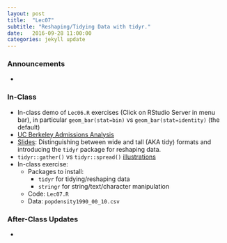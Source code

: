 ```yaml
---
layout: post
title:  "Lec07"
subtitle: "Reshaping/Tidying Data with tidyr."
date:   2016-09-28 11:00:00
categories: jekyll update
---
```




### Announcements

*

### In-Class

* In-class demo of `Lec06.R` exercises (Click on RStudio Server in menu bar), in particular `geom_bar(stat=bin)` vs `geom_bar(stat=identity)` (the default)
* <a href =
"https://github.com/2016-09-Middlebury-Data-Science/Topics/raw/master/Lec07%20Tidy%20Data%20with%20tidyr/UCB.pdf">UC Berkeley Admissions Analysis</a>
* <a href =
"http://htmlpreview.github.io/?https://raw.githubusercontent.com/2016-09-Middlebury-Data-Science/Topics/master/Lec07%20Tidy%20Data%20with%20tidyr/Lec07.html"
target = "_blank">Slides</a>: Distinguishing between wide and tall (AKA tidy)
formats and introducing the `tidyr` package for reshaping data.
* `tidyr::gather()` vs `tidyr::spread()` <a href =
"https://github.com/2016-09-Middlebury-Data-Science/Topics/raw/master/Lec07%20Tidy%20Data%20with%20tidyr/DataWranglingWithR.pdf">illustrations</a>
* In-class exercise:
    + Packages to install:
        + `tidyr` for tidying/reshaping data
        + `stringr` for string/text/character manipulation
    + Code: `Lec07.R`
    + Data: `popdensity1990_00_10.csv`


### After-Class Updates

* 

